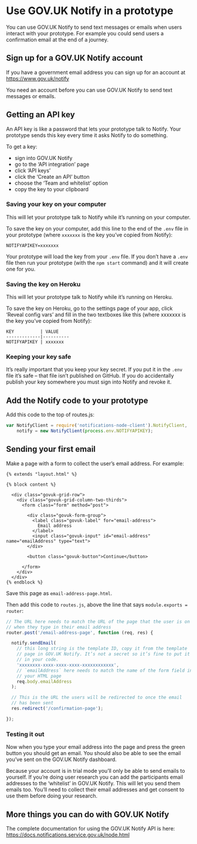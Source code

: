 # Use GOV.UK Notify in a prototype

You can use GOV.UK Notify to send text messages or emails when users
interact with your prototype. For example you could send users a
confirmation email at the end of a journey.

## Sign up for a GOV.UK Notify account

If you have a government email address you can sign up for an account at
https://www.gov.uk/notify

You need an account before you can use GOV.UK Notify to send text
messages or emails.

## Getting an API key

An API key is like a password that lets your prototype talk to Notify.
Your prototype sends this key every time it asks Notify to do something.

To get a key:
- sign into GOV.UK Notify
- go to the ‘API integration’ page
- click ‘API keys’
- click the ‘Create an API’ button
- choose the ‘Team and whitelist’ option
- copy the key to your clipboard

### Saving your key on your computer

This will let your prototype talk to Notify while it’s running on your
computer.

To save the key on your computer, add this line to the end of the `.env`
file in your prototype (where `xxxxxxx` is the key you’ve copied from
Notify):
```shell
NOTIFYAPIKEY=xxxxxxx
```   
Your prototype will load the key from your `.env` file. If you don’t
have a `.env` file then run your prototype (with the `npm start`
command) and it will create one for you.

### Saving the key on Heroku

This will let your prototype talk to Notify while it’s running on
Heroku.

To save the key on Heroku, go to the settings page of your app, click
‘Reveal config vars’ and fill in the two textboxes like this (where
xxxxxxx is the key you’ve copied from Notify):
```
KEY          | VALUE
-------------|----------
NOTIFYAPIKEY | xxxxxxx
```

### Keeping your key safe

It’s really important that you keep your key secret. If you put it in
the `.env` file it’s safe – that file isn’t published on GitHub. If you
do accidentally publish your key somewhere you must sign into Notify and
revoke it.

## Add the Notify code to your prototype

Add this code to the top of routes.js:

```javascript
var NotifyClient = require('notifications-node-client').NotifyClient,
    notify = new NotifyClient(process.env.NOTIFYAPIKEY);
```

## Sending your first email

Make a page with a form to collect the user’s email address. For
example:
```
{% extends "layout.html" %}

{% block content %}

  <div class="govuk-grid-row">
    <div class="govuk-grid-column-two-thirds">
      <form class="form" method="post">

        <div class="govuk-form-group">
          <label class="govuk-label" for="email-address">
            Email address
          </label>
          <input class="govuk-input" id="email-address" name="emailAddress" type="text">
        </div>

        <button class="govuk-button">Continue</button>

      </form>
    </div>
  </div>
{% endblock %}
```

Save this page as `email-address-page.html`.

Then add this code to `routes.js`, above the line that says
`module.exports = router`:

```javascript
// The URL here needs to match the URL of the page that the user is on
// when they type in their email address
router.post('/email-address-page', function (req, res) {

  notify.sendEmail(
    // this long string is the template ID, copy it from the template
    // page in GOV.UK Notify. It’s not a secret so it’s fine to put it
    // in your code.
    'xxxxxxxx-xxxx-xxxx-xxxx-xxxxxxxxxxxx',
    // `emailAddress` here needs to match the name of the form field in
    // your HTML page
    req.body.emailAddress
  );

  // This is the URL the users will be redirected to once the email
  // has been sent
  res.redirect('/confirmation-page');

});
```

### Testing it out

Now when you type your email address into the page and press the green
button you should get an email. You should also be able to see the email
you’ve sent on the GOV.UK Notify dashboard.

Because your account is in trial mode you’ll only be able to send emails
to yourself. If you’re doing user research you can add the participants
email addresses to the ‘whitelist’ in GOV.UK Notify. This will let you
send them emails too. You’ll need to collect their email addresses and
get consent to use them before doing your research.

## More things you can do with GOV.UK Notify

The complete documentation for using the GOV.UK Notify API is here: https://docs.notifications.service.gov.uk/node.html
